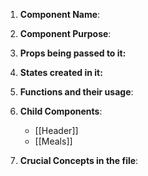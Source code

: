 1. **Component Name**: 

2. **Component Purpose**:

3. **Props being passed to it:**

4. **States created in it:**

5. **Functions and their usage**:


6. **Child Components**:
   * [[Header]]
   * [[Meals]]
   
7. **Crucial Concepts in the file**:


